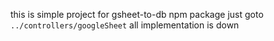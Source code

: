 this is simple project for gsheet-to-db npm package
just goto `../controllers/googleSheet` all implementation is down  
